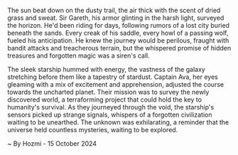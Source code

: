 
The sun beat down on the dusty trail, the air thick with the scent of dried grass and sweat.  Sir Gareth, his armor glinting in the harsh light, surveyed the horizon. He'd been riding for days, following rumors of a lost city buried beneath the sands.  Every creak of his saddle, every howl of a passing wolf, fueled his anticipation. He knew the journey would be perilous, fraught with bandit attacks and treacherous terrain, but the whispered promise of hidden treasures and forgotten magic was a siren's call. 

The sleek starship hummed with energy, the vastness of the galaxy stretching before them like a tapestry of stardust. Captain Ava, her eyes gleaming with a mix of excitement and apprehension, adjusted the course towards the uncharted planet.  Their mission was to survey the newly discovered world, a terraforming project that could hold the key to humanity's survival.  As they journeyed through the void, the starship's sensors picked up strange signals, whispers of a forgotten civilization waiting to be unearthed.  The unknown was exhilarating, a reminder that the universe held countless mysteries, waiting to be explored. 

~ By Hozmi - 15 October 2024
